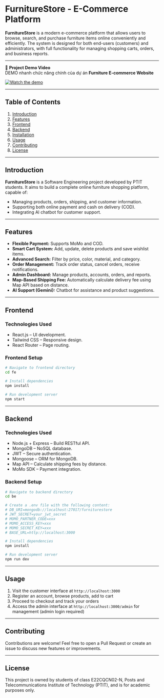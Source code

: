 # FurnitureStore - E-Commerce Platform

**FurnitureStore** is a modern e-commerce platform that allows users to browse, search, and purchase furniture items online conveniently and efficiently. The system is designed for both end-users (customers) and administrators, with full functionality for managing shopping carts, orders, and business reports.

---
🎥 **Project Demo Video**  
DEMO nhanh chức năng chính của dự án **Furniture E-commerce Website**

[![Watch the demo](https://img.youtube.com/vi/t2IEb6jVnkU/0.jpg)](https://youtu.be/t2IEb6jVnkU)

---
## Table of Contents

1. [Introduction](#introduction)
2. [Features](#features)
3. [Frontend](#frontend)
4. [Backend](#backend)
5. [Installation](#installation)
6. [Usage](#usage)
7. [Contributing](#contributing)
8. [License](#license)

---

## Introduction

**FurnitureStore** is a Software Engineering project developed by PTIT students. It aims to build a complete online furniture shopping platform, capable of:

- Managing products, orders, shipping, and customer information.
- Supporting both online payment and cash on delivery (COD).
- Integrating AI chatbot for customer support.

---

## Features

- **Flexible Payment:** Supports MoMo and COD.
- **Smart Cart System:** Add, update, delete products and save wishlist items.
- **Advanced Search:** Filter by price, color, material, and category.
- **Order Management:** Track order status, cancel orders, receive notifications.
- **Admin Dashboard:** Manage products, accounts, orders, and reports.
- **Map-Based Shipping Fee:** Automatically calculate delivery fee using Map API based on distance.
- **AI Support (Gemini):** Chatbot for assistance and product suggestions.

---

## Frontend

### Technologies Used

- React.js – UI development.
- Tailwind CSS – Responsive design.
- React Router – Page routing.

### Frontend Setup

```bash
# Navigate to frontend directory
cd fe

# Install dependencies
npm install

# Run development server
npm start
```

---

## Backend

### Technologies Used

- Node.js + Express – Build RESTful API.
- MongoDB – NoSQL database.
- JWT – Secure authentication.
- Mongoose – ORM for MongoDB.
- Map API – Calculate shipping fees by distance.
- MoMo SDK – Payment integration.

### Backend Setup

```bash
# Navigate to backend directory
cd be

# Create a .env file with the following content:
# DB_URI=mongodb://localhost:27017/furniturestore
# JWT_SECRET=your_jwt_secret
# MOMO_PARTNER_CODE=xxx
# MOMO_ACCESS_KEY=xxx
# MOMO_SECRET_KEY=xxx
# BASE_URL=http://localhost:3000

# Install dependencies
npm install

# Run development server
npm run dev
```

---

## Usage

1. Visit the customer interface at `http://localhost:3000`
2. Register an account, browse products, add to cart
3. Proceed to checkout and track your orders
4. Access the admin interface at `http://localhost:3000/admin` for management (admin login required)

---

## Contributing

Contributions are welcome! Feel free to open a Pull Request or create an issue to discuss new features or improvements.

---

## License

This project is owned by students of class E22CQCN02-N, Posts and Telecommunications Institute of Technology (PTIT), and is for academic purposes only.
